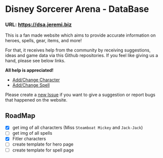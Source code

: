 # Disney Sorcerer Arena - DataBase

### URL: https://dsa.jeremi.biz

This is a fan made website which aims to provide accurate information on heroes, spells, gear, items, and more!

For that, it receives help from the community by receiving suggestions, ideas and game data via this Github repositories.
If you feel like giving us a hand, please see below links. 

**All help is appreciated!**

* [Add/Change Character](https://github.com/kayoo123/DSA-DB/tree/master/site/characters)
* [Add/Change Spell](https://github.com/kayoo123/DSA-DB/tree/master/site/spells)

Please create a [new Issue](https://github.com/kayoo123/DSA-DB/issues) if you want to give a suggestion or report bugs that happened on the website.


## RoadMap

- [x] get img of all characters (Miss `Steamboat Mickey` and `Jack-Jack`) 
- [ ] get img of all spells
- [x] Fitler characters
- [ ] create template for hero page
- [ ] create template for spell page
